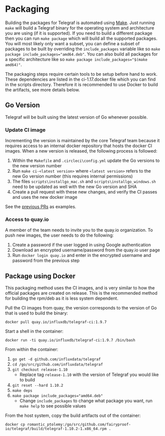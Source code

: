 # Packaging

Building the packages for Telegraf is automated using [Make](https://en.wikipedia.org/wiki/Make_(software)). Just running `make` will build a Telegraf binary for the operating system and architecture you are using (if it is supported). If you need to build a different package then you can run `make package` which will build all the supported packages. You will most likely only want a subset, you can define a subset of packages to be built by overriding the `include_packages` variable like so `make package include_packages="amd64.deb"`. You can also build all packages for a specific architecture like so `make package include_packages="$(make amd64)"`.

The packaging steps require certain tools to be setup before hand to work. These dependencies are listed in the ci-1.17.docker file which you can find in the scripts directory. Therefore it is recommended to use Docker to build the artifacts, see more details below.

## Go Version

Telegraf will be built using the latest version of Go whenever possible.

### Update CI image

Incrementing the version is maintained by the core Telegraf team because it requires access to an internal docker repository that hosts the docker CI images. When a new version is released, the following process is followed:

1. Within the `Makefile` and `.circleci\config.yml` update the Go versions to the new version number
2. Run `make ci-<latest version>` where `<latest version>` refers to the new Go version number (this requires internal permissions)
3. The files `scripts\installgo_mac.sh` and `scripts\installgo_windows.sh` need to be updated as well with the new Go version and SHA
4. Create a pull request with these new changes, and verify the CI passes and uses the new docker image

See the [previous PRs](https://github.com/influxdata/telegraf/search?q=chore+update+go&type=commits) as examples.

### Access to quay.io

A member of the team needs to invite you to the quay.io organization.
To push new images, the user needs to do the following:

1. Create a password if the user logged in using Google authentication
2. Download an encrypted username/password from the quay.io user page
3. Run `docker login quay.io` and enter in the encrypted username and password
  from the previous step

## Package using Docker

This packaging method uses the CI images, and is very similar to how the
official packages are created on release.  This is the recommended method for
building the rpm/deb as it is less system dependent.

Pull the CI images from quay, the version corresponds to the version of Go
that is used to build the binary:

```shell
docker pull quay.io/influxdb/telegraf-ci:1.9.7
```

Start a shell in the container:

```shell
docker run -ti quay.io/influxdb/telegraf-ci:1.9.7 /bin/bash
```

From within the container:

1. `go get -d github.com/influxdata/telegraf`
2. `cd /go/src/github.com/influxdata/telegraf`
3. `git checkout release-1.10`
   * Replace tag `release-1.10` with the version of Telegraf you would like to build
4. `git reset --hard 1.10.2`
5. `make deps`
6. `make package include_packages="amd64.deb"`
    * Change `include_packages` to change what package you want, run `make help` to see possible values

From the host system, copy the build artifacts out of the container:

```shell
docker cp romantic_ptolemy:/go/src/github.com/fairyproof-io/telegraf/build/telegraf-1.10.2-1.x86_64.rpm .
```
